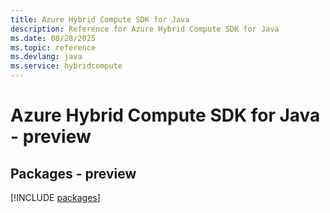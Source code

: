 ```yaml
---
title: Azure Hybrid Compute SDK for Java
description: Reference for Azure Hybrid Compute SDK for Java
ms.date: 08/28/2025
ms.topic: reference
ms.devlang: java
ms.service: hybridcompute
---
```

# Azure Hybrid Compute SDK for Java - preview
## Packages - preview
[!INCLUDE [packages](hybrid-compute-index.md)]